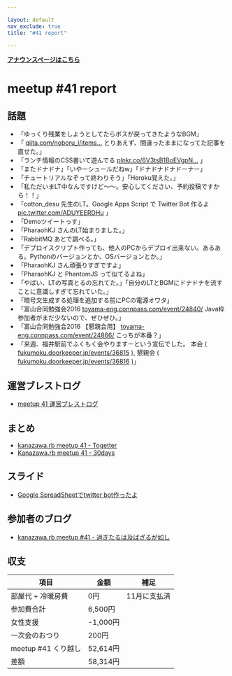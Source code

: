 ```yaml
---

layout: default
nav_exclude: true
title: "#41 report"

---
```


<p> <a href="./"><strong>アナウンスページはこちら</strong></a></p>

meetup #41 report
==================

話題
----

-   「ゆっくり残業をしようとしてたらボスが戻ってきたようなBGM」
-   「 [qiita.com/noboru\_i/items…](http://qiita.com/noboru_i/items/431aa190d131795aeddc) とりあえず、間違ったままになってた記事を直せた。」
-   「ランチ情報のCSS書いて遊んでる [plnkr.co/6V3tsB1BoEVgpN…](https://plnkr.co/6V3tsB1BoEVgpNpuJ0xV) 」
-   「またドナドナ」「いやーシュールだねw」「ドナドナドナドーナー」
-   「チュートリアルなぞって終わりそう」「Heroku覚えた。」
-   「私ただいまLT中なんですけど〜〜。安心してください、予約投稿ですから！！」
-   「cotton\_desu 先生のLT。Google Apps Script で Twitter Bot 作るよ [pic.twitter.com/ADUYEERDHu](https://twitter.com/rch850/status/688241075740266496/photo/1) 」
-   「Demoツイートっす」
-   「PharaohKJ さんのLT始まりました。」
-   「RabbitMQ あとで調べる。」
-   「デプロイスクリプト作っても、他人のPCからデプロイ出来ない。あるある。Pythonのバージョンとか、OSバージョンとか。」
-   「PharaohKJ さん頑張りすぎですよ」
-   「PharaohKJ と PhantomJS って似てるよね」
-   「やばい、LTの写真とるの忘れてた。」「自分のLTとBGMにドナドナを流すことに意識しすぎて忘れていた。」
-   「暗号文生成する処理を追加する前にPCの電源オワタ」
-   「富山合同勉強会2016 [toyama-eng.connpass.com/event/24840/](http://toyama-eng.connpass.com/event/24840/) Java枠参加者がまだ少ないので、ぜひぜひ。」
-   「富山合同勉強会2016 【懇親会用】 [toyama-eng.connpass.com/event/24866/](http://toyama-eng.connpass.com/event/24866/) こっちが本番？」
-   「来週、福井駅前でふくもく会やりますーという宣伝でした。 本会 ( [fukumoku.doorkeeper.jp/events/36815](https://fukumoku.doorkeeper.jp/events/36815) ), 懇親会 ( [fukumoku.doorkeeper.jp/events/36816](https://fukumoku.doorkeeper.jp/events/36816) )」

運営ブレストログ
----------------

-   [meetup 41 運営ブレストログ](https://github.com/kanazawarb/meetup/wiki/meetup-41-%E9%81%8B%E7%94%A8%E3%83%96%E3%83%AC%E3%82%B9%E3%83%88%E3%83%AD%E3%82%B0)

まとめ
------

-   [kanazawa.rb meetup 41 - Togetter](http://togetter.com/li/926751)
-   [Kanazawa.rb meetup 41 - 30days](http://30d.jp/kzrb/31)

スライド
--------

-   [Google SpreadSheetでtwitter bot作ったよ](http://www.slideshare.net/cottondesu/google-spreadsheettwitter-bot)

参加者のブログ
--------------

-   [kanazawa.rb meetup #41 - 過ぎたるは及ばざるが如し](http://cotton-desu.hatenablog.com/entry/2016/01/17/211532)

収支
----

 | 項目                   | 金額       | 補足           |
 | ---------------------- | ---------- | -------------- |
 | 部屋代 + 冷暖房費      | 0円        | 11月に支払済   |
 | 参加費合計             | 6,500円    |                |
 | 女性支援               | -1,000円   |                |
 | 一次会のおつり         | 200円      |                |
 | meetup #41 くり越し    | 52,614円   |                |
 | 差額                   | 58,314円   |                |

